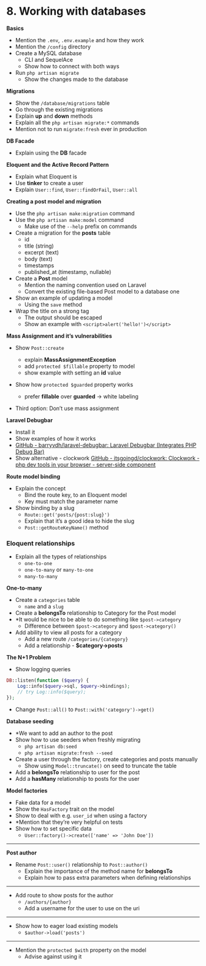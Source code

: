 # 8. Working with databases

**Basics**

- Mention the `.env`, `.env.example` and how they work
- Mention the `/config` directory
- Create a MySQL database
  - CLI and SequelAce
  - Show how to connect with both ways
- Run `php artisan migrate`
  - Show the changes made to the database

**Migrations**

- Show the `/database/migrations` table
- Go through the existing migrations
- Explain **up** and **down** methods
- Explain all the `php artisan migrate:*` commands
- Mention not to run `migrate:fresh` ever in production

**DB Facade**

- Explain using the **DB** facade

**Eloquent and the Active Record Pattern**

- Explain what Eloquent is
- Use **tinker** to create a user
- Explain `User::find`, `User::findOrFail`, `User::all`

**Creating a post model and migration**

- Use the `php artisan make:migration` command
- Use the `php artisan make:model` command
  - Make use of the `--help` prefix on commands
- Create a migration for the **posts** table
  - id
  - title (string)
  - excerpt (text)
  - body (text)
  - timestamps
  - published_at (timestamp, nullable)
- Create a **Post** model
  - Mention the naming convention used on Laravel
  - Convert the existing file-based Post model to a database one
- Show an example of updating a model
  - Using the `save` method
- Wrap the title on a strong tag
  - The output should be escaped
  - Show an example with `<script>alert('hello!')</script>`

**Mass Assignment and it’s vulnerabilities**

- Show `Post::create`

  - explain **MassAssignmentException**
  - add `protected $fillable` property to model
  - show example with setting an **id** value

- Show how `protected $guarded` property works

  - prefer **fillable** over **guarded** -> white labeling

- Third option: Don’t use mass assignment

**Laravel Debugbar**

- Install it
- Show examples of how it works
- [GitHub - barryvdh/laravel-debugbar: Laravel Debugbar (Integrates PHP Debug Bar)](https://github.com/barryvdh/laravel-debugbar)
- Show alternative - clockwork [GitHub - itsgoingd/clockwork: Clockwork - php dev tools in your browser - server-side component](https://github.com/itsgoingd/clockwork)

**Route model binding**

- Explain the concept
  - Bind the route key, to an Eloquent model
  - Key must match the parameter name
- Show binding by a slug
  - `Route::get('posts/{post:slug}')`
  - Explain that it’s a good idea to hide the slug
  - `Post::getRouteKeyName()` method

### Eloquent relationships

- Explain all the types of relationships
  - `one-to-one`
  - `one-to-many` or `many-to-one`
  - `many-to-many`

**One-to-many**

- Create a `categories` table
  - `name` and a `slug`
- Create a **belongsTo** relationship to Category for the Post model
- \*It would be nice to be able to do something like `$post->category`
  - Difference between `$post->category` and `$post->category()`
- Add ability to view all posts for a category
  - Add a new route `/categories/{category}`
  - Add a relationship - **$category->posts**

**The N+1 Problem**

- Show logging queries

```php
DB::listen(function ($query) {
	Log::info($query->sql, $query->bindings);
	// try Log::info($query);
});
```

- Change `Post::all()` to `Post::with('category')->get()`

**Database seeding**

- \*We want to add an author to the post
- Show how to use seeders when freshly migrating
  - `php artisan db:seed`
  - `php artisan migrate:fresh --seed`
- Create a user through the factory, create categories and posts manually
  - Show using `Model::truncate()` on seed to truncate the table
- Add a **belongsTo** relationship to user for the post
- Add a **hasMany** relationship to posts for the user

**Model factories**

- Fake data for a model
- Show the `HasFactory` trait on the model
- Show to deal with e.g. `user_id` when using a factory
- \*Mention that they’re very helpful on tests
- Show how to set specific data
  - `User::factory()->create(['name' => 'John Doe'])`

---

**Post author**

- Rename `Post::user()` relationship to `Post::author()`
  - Explain the importance of the method name for **belongsTo**
  - Explain how to pass extra parameters when defining relationships

---

- Add route to show posts for the author
  - `/authors/{author}`
  - Add a username for the user to use on the uri

---

- Show how to eager load existing models
  - `$author->load('posts')`

---

- Mention the `protected $with` property on the model
  - Advise against using it
